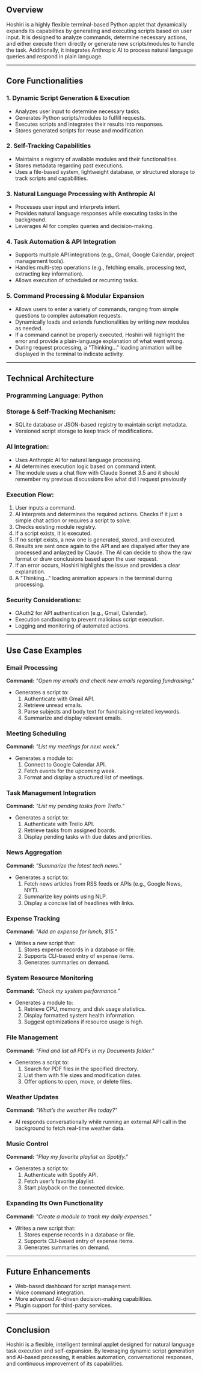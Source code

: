 ## Overview
Hoshiri is a highly flexible terminal-based Python applet that dynamically expands its capabilities by generating and executing scripts based on user input. It is designed to analyze commands, determine necessary actions, and either execute them directly or generate new scripts/modules to handle the task. Additionally, it integrates Anthropic AI to process natural language queries and respond in plain language.

---

## Core Functionalities
### 1. **Dynamic Script Generation & Execution**
   - Analyzes user input to determine necessary tasks.
   - Generates Python scripts/modules to fulfill requests.
   - Executes scripts and integrates their results into responses.
   - Stores generated scripts for reuse and modification.

### 2. **Self-Tracking Capabilities**
   - Maintains a registry of available modules and their functionalities.
   - Stores metadata regarding past executions.
   - Uses a file-based system, lightweight database, or structured storage to track scripts and capabilities.

### 3. **Natural Language Processing with Anthropic AI**
   - Processes user input and interprets intent.
   - Provides natural language responses while executing tasks in the background.
   - Leverages AI for complex queries and decision-making.

### 4. **Task Automation & API Integration**
   - Supports multiple API integrations (e.g., Gmail, Google Calendar, project management tools).
   - Handles multi-step operations (e.g., fetching emails, processing text, extracting key information).
   - Allows execution of scheduled or recurring tasks.

### 5. **Command Processing & Modular Expansion**
   - Allows users to enter a variety of commands, ranging from simple questions to complex automation requests.
   - Dynamically loads and extends functionalities by writing new modules as needed.
   - If a command cannot be properly executed, Hoshiri will highlight the error and provide a plain-language explanation of what went wrong.
   - During request processing, a "Thinking..." loading animation will be displayed in the terminal to indicate activity.


---

## Technical Architecture
### **Programming Language:** Python

### **Storage & Self-Tracking Mechanism:**
   - SQLite database or JSON-based registry to maintain script metadata.
   - Versioned script storage to keep track of modifications.

### **AI Integration:**
   - Uses Anthropic AI for natural language processing.
   - AI determines execution logic based on command intent.
   - The module uses a chat flow with Claude Sonnet 3.5 and it should remember my previous discussions like what did I request previously

### **Execution Flow:**
1. User inputs a command.
2. AI interprets and determines the required actions. Checks if it just a simple chat action or requires a script to solve. 
3. Checks existing module registry. 
4. If a script exists, it is executed.
5. If no script exists, a new one is generated, stored, and executed.
6. Results are sent once again to the API and are dispalyed after they are processed and anlayzed by Claude. The AI can decide to show the raw format or draw conclusions based upon the user request. 
7. If an error occurs, Hoshiri highlights the issue and provides a clear explanation.
8. A "Thinking..." loading animation appears in the terminal during processing.


### **Security Considerations:**
   - OAuth2 for API authentication (e.g., Gmail, Calendar).
   - Execution sandboxing to prevent malicious script execution.
   - Logging and monitoring of automated actions.

---

## Use Case Examples

### **Email Processing**
**Command:** _"Open my emails and check new emails regarding fundraising."_
   - Generates a script to:
     1. Authenticate with Gmail API.
     2. Retrieve unread emails.
     3. Parse subjects and body text for fundraising-related keywords.
     4. Summarize and display relevant emails.

### **Meeting Scheduling**
**Command:** _"List my meetings for next week."_
   - Generates a module to:
     1. Connect to Google Calendar API.
     2. Fetch events for the upcoming week.
     3. Format and display a structured list of meetings.

### **Task Management Integration**
**Command:** _"List my pending tasks from Trello."_
   - Generates a script to:
     1. Authenticate with Trello API.
     2. Retrieve tasks from assigned boards.
     3. Display pending tasks with due dates and priorities.

### **News Aggregation**
**Command:** _"Summarize the latest tech news."_
   - Generates a script to:
     1. Fetch news articles from RSS feeds or APIs (e.g., Google News, NYT).
     2. Summarize key points using NLP.
     3. Display a concise list of headlines with links.

### **Expense Tracking**
**Command:** _"Add an expense for lunch, $15."_
   - Writes a new script that:
     1. Stores expense records in a database or file.
     2. Supports CLI-based entry of expense items.
     3. Generates summaries on demand.

### **System Resource Monitoring**
**Command:** _"Check my system performance."_
   - Generates a module to:
     1. Retrieve CPU, memory, and disk usage statistics.
     2. Display formatted system health information.
     3. Suggest optimizations if resource usage is high.

### **File Management**
**Command:** _"Find and list all PDFs in my Documents folder."_
   - Generates a script to:
     1. Search for PDF files in the specified directory.
     2. List them with file sizes and modification dates.
     3. Offer options to open, move, or delete files.

### **Weather Updates**
**Command:** _"What’s the weather like today?"_
   - AI responds conversationally while running an external API call in the background to fetch real-time weather data.

### **Music Control**
**Command:** _"Play my favorite playlist on Spotify."_
   - Generates a script to:
     1. Authenticate with Spotify API.
     2. Fetch user’s favorite playlist.
     3. Start playback on the connected device.

### **Expanding Its Own Functionality**
**Command:** _"Create a module to track my daily expenses."_
   - Writes a new script that:
     1. Stores expense records in a database or file.
     2. Supports CLI-based entry of expense items.
     3. Generates summaries on demand.

---

## Future Enhancements
- Web-based dashboard for script management.
- Voice command integration.
- More advanced AI-driven decision-making capabilities.
- Plugin support for third-party services.

---

## Conclusion
Hoshiri is a flexible, intelligent terminal applet designed for natural language task execution and self-expansion. By leveraging dynamic script generation and AI-based processing, it enables automation, conversational responses, and continuous improvement of its capabilities.

